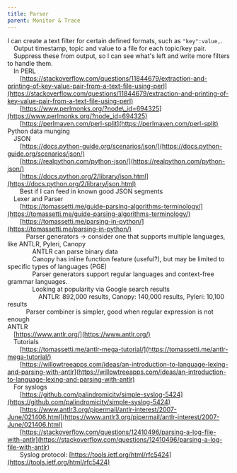 ```yaml
---
title: Parser
parent: Monitor & Trace
---
```


I can create a text filter for certain defined formats, such as `"key":value,`.  
  Output timestamp, topic and value to a file for each topic/key pair.  
  Suppress these from output, so I can see what's left and write more filters to handle them.  
  In PERL  
   [https://stackoverflow.com/questions/11844679/extraction-and-printing-of-key-value-pair-from-a-text-file-using-perl](https://stackoverflow.com/questions/11844679/extraction-and-printing-of-key-value-pair-from-a-text-file-using-perl)  
   [https://www.perlmonks.org/?node\_id=694325](https://www.perlmonks.org/?node_id=694325)  
   [https://perlmaven.com/perl-split](https://perlmaven.com/perl-split)  
 Python data munging  
  JSON  
   [https://docs.python-guide.org/scenarios/json/](https://docs.python-guide.org/scenarios/json/)  
   [https://realpython.com/python-json/](https://realpython.com/python-json/)  
   [https://docs.python.org/2/library/json.html](https://docs.python.org/2/library/json.html)  
   Best if I can feed in known good JSON segments  
  Lexer and Parser  
   [https://tomassetti.me/guide-parsing-algorithms-terminology/](https://tomassetti.me/guide-parsing-algorithms-terminology/)  
   [https://tomassetti.me/parsing-in-python/](https://tomassetti.me/parsing-in-python/)  
    Parser generators -&gt; consider one that supports multiple languages, like ANTLR, Pyleri, Canopy  
     ANTLR can parse binary data  
     Canopy has inline function feature \(useful?\), but may be limited to specific types of languages \(PGE\)  
     Parser generators support regular languages and context-free grammar languages.  
     Looking at popularity via Google search results  
      ANTLR: 892,000 results, Canopy: 140,000 results, Pyleri: 10,100 results  
    Parser combiner is simpler, good when regular expression is not enough  
 ANTLR  
  [https://www.antlr.org/](https://www.antlr.org/)  
  Tutorials  
   [https://tomassetti.me/antlr-mega-tutorial/](https://tomassetti.me/antlr-mega-tutorial/)  
   [https://willowtreeapps.com/ideas/an-introduction-to-language-lexing-and-parsing-with-antlr](https://willowtreeapps.com/ideas/an-introduction-to-language-lexing-and-parsing-with-antlr)  
  For syslogs  
   [https://github.com/palindromicity/simple-syslog-5424](https://github.com/palindromicity/simple-syslog-5424)  
   [https://www.antlr3.org/pipermail/antlr-interest/2007-June/021406.html](https://www.antlr3.org/pipermail/antlr-interest/2007-June/021406.html)  
   [https://stackoverflow.com/questions/12410496/parsing-a-log-file-with-antlr](https://stackoverflow.com/questions/12410496/parsing-a-log-file-with-antlr)  
   Syslog protocol: [https://tools.ietf.org/html/rfc5424](https://tools.ietf.org/html/rfc5424)  
